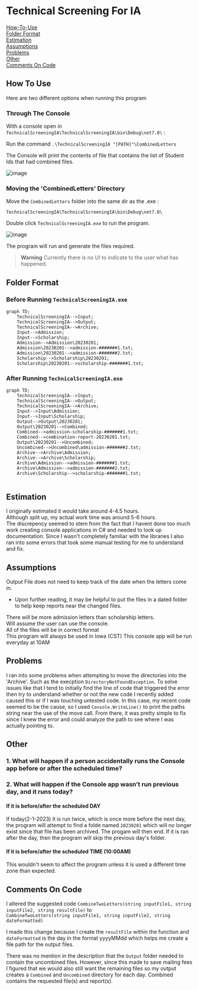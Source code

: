 # Technical Screening For IA

[How-To-Use](https://github.com/Aecef/TechnicalScreeningIA#how-to-use)  
[Folder Format](https://github.com/Aecef/TechnicalScreeningIA#folder-format)  
[Estimation](https://github.com/Aecef/TechnicalScreeningIA#estimation)  
[Assumptions](https://github.com/Aecef/TechnicalScreeningIA#assumptions)  
[Problems](https://github.com/Aecef/TechnicalScreeningIA#problems)  
[Other](https://github.com/Aecef/TechnicalScreeningIA#other)  
[Comments On Code](https://github.com/Aecef/TechnicalScreeningIA#comments-on-code)  

## How To Use

Here are two different options when running this program

### Through The Console

With a console open in `TechnicalScreeningIA\TechnicalScreeningIA\bin\Debug\net7.0\` :  

Run the command `.\TechnicalScreeningIA "[PATH]"\CombinedLetters`

The Console will print the contents of file that contains the list of Student Ids that had combined files.

![image](https://user-images.githubusercontent.com/56279192/216177820-b9d42ecb-5984-4623-a3b3-91337965b0c1.png)


### Moving the 'CombinedLetters' Directory  


Move the `CombinedLetters` folder into the same dir as the .exe :  

`TechnicalScreeningIA\TechnicalScreeningIA\bin\Debug\net7.0\` 

Double click `TechnicalScreeningIA.exe` to run the program.

![image](https://user-images.githubusercontent.com/56279192/216178632-07e5fb8e-ed39-4b3f-aaae-a7ab577ac53d.png)

The program will run and generate the files required.  
> **Warning**
> Currently there is no UI to indicate to the user what has happened.

## Folder Format

### Before Running `TechnicalScreeningIA.exe`

```mermaid
graph TD;
    TechnicalScreeningIA-->Input;
    TechnicalScreeningIA-->Output;
    TechnicalScreeningIA-->Archive;
    Input-->Admission;
    Input-->Scholarship;
    Admission-->Admission\20230201;
    Admission\20230201-->admission-#######1.txt;
    Admission\20230201-->admission-#######2.txt;
    Scholarship-->Scholarship\20230201;
    Scholarship\20230201-->scholarship-#######1.txt;
```
### After Running `TechnicalScreeningIA.exe`

```mermaid
graph TD;
    TechnicalScreeningIA-->Input;
    TechnicalScreeningIA-->Output;
    TechnicalScreeningIA-->Archive;
    Input-->Input\Admission;
    Input-->Input\Scholarship;
    Output-->Output\20230201;
    Output\20230201-->Combined;
    Combined-->admission-scholarship-#######1.txt;
    Combined-->combination-report-20230201.txt;
    Output\20230201-->Uncombined;
    Uncombined-->Uncombined\admission-#######2.txt;
    Archive-->Archive\Admission;
    Archive-->Archive\Scholarship;
    Archive\Admission-->admission-#######1.txt;
    Archive\Admission-->admission-#######2.txt;
    Archive\Scholarship-->scholarship-#######1.txt;
    
```

## Estimation

I originally estimated it would take around 4-4.5 hours.  
Although split up, my actual work time was around 5-6 hours.  
The discrepency seemed to stem from the fact that I havent done too much work creating console applications in C# and needed to look up documentation. Since I wasn't completely familiar with the libraries I also ran into some errors that took some manual testing for me to understand and fix.  

## Assumptions

Output File does not need to keep track of the date when the letters come in.  
- Upon further reading, it may be helpful to put the files in a dated folder to help keep reports near the changed files.  
  
There will be more admission letters than scholarship letters.  
Will assume the user can use the console.  
All of the files will be in correct format   
This program will always be used in Iowa (CST)
This console app will be run everyday at 10AM

## Problems

I ran into some problems when attempting to move the directories into the 'Archive'. Such as the execption `DirectoryNotFoundException`. To solve issues like that I tend to initially find the line of code that triggered the error then try to understand whether or not the new code I recently added caused this or if I was touching untested code. In this case, my recent code seemed to be the cause, so I used `Console.WriteLine()` to print the paths string near the use of the move call. From there, it was pretty simple to fix since I knew the error and could analyze the path to see where I was actually pointing to.

## Other

### 1. What will happen if a person accidentally runs the Console app before or after the scheduled time?  
### 2. What will happen if the Console app wasn’t run previous day, and it runs today?

#### If it is before/after the scheduled DAY

If today(2-1-2023) it is run twice, which is once more before the next day, the program will attempt to find a folde named `20230201` which will no longer exist since that file has been archived. The progam will then end. If it is ran after the day, then the program will skip the previous day's folder.

#### If it is before/after the scheduled TIME (10:00AM)

This wouldn't seem to affect the program unless it is used a different time zone than expected.

## Comments On Code

I altered the suggested code `CombineTwoLetters(string inputFile1, string inputFile2, string resultFile)` to  
`CombineTwoLetters(string inputFile1, string inputFile2, string dateFormatted)`  

I made this change because I create the `resultFile` within the function and `dateFormatted` is the day in the format yyyyMMdd which helps me create a file path for the output files.

There was no mention in the description that the `Output` folder needed to contain the uncombined files. However, since this made to save mailing fees
I figured that we would also still want the remaining files so my output creates a `Combined` and `Uncombined` directory for each day. Combined contains the requested file(s) and report(s).

 

